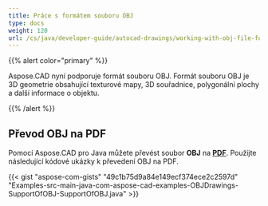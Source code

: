 ```yaml
---
title: Práce s formátem souboru OBJ
type: docs
weight: 120
url: /cs/java/developer-guide/autocad-drawings/working-with-obj-file-format/
---
```


{{% alert color="primary" %}}

Aspose.CAD nyní podporuje formát souboru OBJ. Formát souboru OBJ je 3D geometrie obsahující texturové mapy, 3D souřadnice, polygonální plochy a další informace o objektu.

{{% /alert %}}

## **Převod OBJ na PDF**

Pomocí Aspose.CAD pro Java můžete převést soubor **OBJ** na [**PDF**](https://docs.fileformat.com/pdf/). Použijte následující kódové ukázky k převedení OBJ na PDF.

{{< gist "aspose-com-gists" "49c1b75d9a84e149ecf374ece2c2597d" "Examples-src-main-java-com-aspose-cad-examples-OBJDrawings-SupportOfOBJ-SupportOfOBJ.java" >}}
